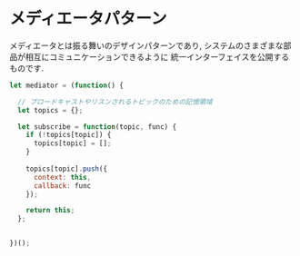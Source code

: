 # メディエータパターン

メディエータとは振る舞いのデザインパターンであり, 
システムのさまざまな部品が相互にコミュニケーションできるように
統一インターフェイスを公開するものです.

```js
let mediator = (function() {

  // ブロードキャストやリスンされるトピックのための記憶領域
  let topics = {};

  let subscribe = function(topic, func) {
    if (!topics[topic]) {
      topics[topic] = [];
    }
    
    topics[topic].push({
      context: this,
      callback: func
    });

    return this;
  };


})();
```

